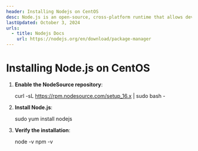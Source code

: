 ```yaml
---
header: Installing Nodejs on CentOS
desc: Node.js is an open-source, cross-platform runtime that allows developers to execute JavaScript on the server side.
lastUpdated: October 3, 2024
urls:
  - title: Nodejs Docs
    url: https://nodejs.org/en/download/package-manager
---
```


# Installing Node.js on CentOS

1. **Enable the NodeSource repository**:
   
   curl -sL https://rpm.nodesource.com/setup_16.x | sudo bash -

2. **Install Node.js**:
   
   sudo yum install nodejs

3. **Verify the installation**:
   
   node -v
   npm -v

